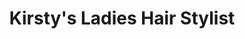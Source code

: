 ---
title: "Kirsty's Ladies Hair Stylist"
url: /houghton-regis/kirstys-ladies-hair-stylist/
shop: Friseur
---